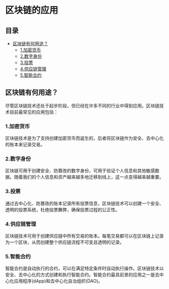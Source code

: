 # 区块链的应用

## 目录

- [区块链有何用途？](#区块链有何用途)
  - [1.加密货币](#1加密货币)
  - [2.数字身份](#2数字身份)
  - [3.投票](#3投票)
  - [4.供应链管理](#4供应链管理)
  - [5.智能合约](#5智能合约)

## 区块链有何用途？

尽管区块链技术还处于起步阶段，但已经在许多不同的行业中得到应用。区块链技术目前最常见的应用包括：

### 1.加密货币

区块链技术是为了支持创建加密货币而诞生的，后者将区块链作为安全、去中心化的账本来记录交易。

### 2.数字身份

区块链可用于创建安全、防篡改的数字身份，可用于验证个人信息和其他敏感数据。随着我们的个人信息和资产越来越多地迁移到线上，这一点变得越来越重要。

### 3.投票

通过去中心化、防篡改的账本记录所有投票信息，区块链技术可以创建一个安全、透明的投票系统，杜绝投票舞弊，确保投票过程的公正性。

### 4.供应链管理

区块链技术可用于创建供应链中所有交易的账本。每笔交易都可以在区块链上记录为一个区块，从而创建整个供应链流程不可变且透明的记录。

### 5.智能合约

智能合约是自动执行的合约，可以在满足特定条件时自动执行操作。区块链技术以安全、去中心化的方式创建和执行智能合约。智能合约最具前景的应用之一是去中心化应用程序(dApp)和去中心化自治组织(DAO)。
